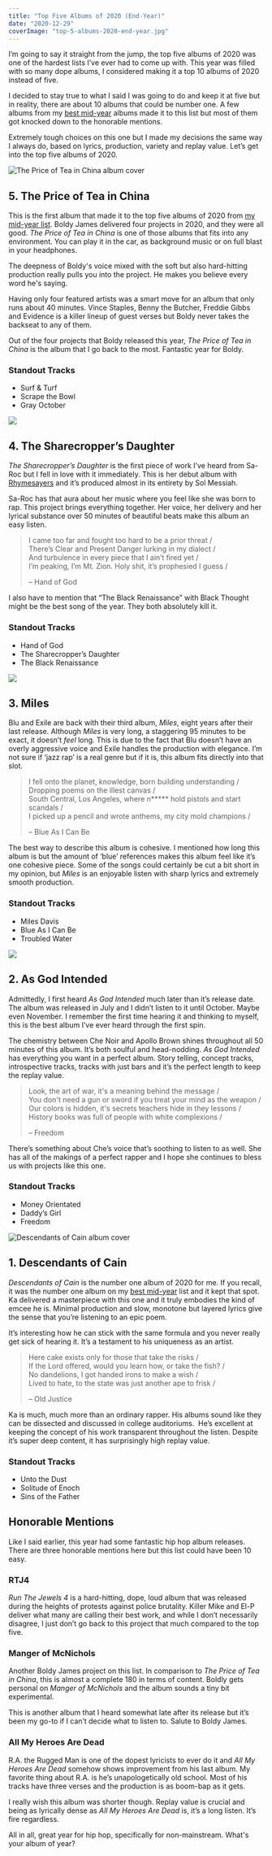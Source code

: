 ```yaml
---
title: "Top Five Albums of 2020 (End-Year)"
date: "2020-12-29"
coverImage: "top-5-albums-2020-end-year.jpg"
---
```


I’m going to say it straight from the jump, the top five albums of 2020 was one of the hardest lists I’ve ever had to come up with. This year was filled with so many dope albums, I considered making it a top 10 albums of 2020 instead of five.

I decided to stay true to what I said I was going to do and keep it at five but in reality, there are about 10 albums that could be number one. A few albums from my [best mid-year](https://hiphopseason.com/lists/top-five-albums-of-2020-mid-year/) albums made it to this list but most of them got knocked down to the honorable mentions.

Extremely tough choices on this one but I made my decisions the same way I always do, based on lyrics, production, variety and replay value. Let’s get into the top five albums of 2020. 

![The Price of Tea in China album cover](images/the-price-of-tea-in-china-album-cover.jpg)

## **5\. The Price of Tea in China**

This is the first album that made it to the top five albums of 2020 from [my mid-year list](https://hiphopseason.com/lists/top-five-albums-of-2020-mid-year/). Boldy James delivered four projects in 2020, and they were all good. _The Price of Tea in China_ is one of those albums that fits into any environment. You can play it in the car, as background music or on full blast in your headphones.

The deepness of Boldy's voice mixed with the soft but also hard-hitting production really pulls you into the project. He makes you believe every word he's saying.

Having only four featured artists was a smart move for an album that only runs about 40 minutes. Vince Staples, Benny the Butcher, Freddie Gibbs and Evidence is a killer lineup of guest verses but Boldy never takes the backseat to any of them.

Out of the four projects that Boldy released this year, _The Price of Tea in China_ is the album that I go back to the most. Fantastic year for Boldy.

### **Standout Tracks**

- Surf & Turf
- Scrape the Bowl
- Gray October

![](images/the-sharecroppers-daughter-album-cover.jpg)

## **4\. The Sharecropper’s Daughter**

_The Sharecropper’s Daughter_ is the first piece of work I’ve heard from Sa-Roc but I fell in love with it immediately. This is her debut album with [Rhymesayers](https://rhymesayers.com/artists/saroc) and it’s produced almost in its entirety by Sol Messiah.

Sa-Roc has that aura about her music where you feel like she was born to rap. This project brings everything together. Her voice, her delivery and her lyrical substance over 50 minutes of beautiful beats make this album an easy listen.

> I came too far and fought too hard to be a prior threat /  
> There’s Clear and Present Danger lurking in my dialect /  
> And turbulence in every piece that I ain’t fired yet /  
> I’m peaking, I’m Mt. Zion. Holy shit, it’s prophesied I guess /
> 
> – Hand of God

I also have to mention that “The Black Renaissance” with Black Thought might be the best song of the year. They both absolutely kill it.

### **Standout Tracks**

- Hand of God
- The Sharecropper’s Daughter
- The Black Renaissance

![](images/miles-album-cover.jpg)

## **3\. Miles**

Blu and Exile are back with their third album, _Miles_, eight years after their last release. Although _Miles_ is very long, a staggering 95 minutes to be exact, it doesn’t _feel_ long. This is due to the fact that Blu doesn’t have an overly aggressive voice and Exile handles the production with elegance. I’m not sure if ‘jazz rap’ is a real genre but if it is, this album fits directly into that slot.

> I fell onto the planet, knowledge, born building understanding /  
> Dropping poems on the illest canvas /  
> South Central, Los Angeles, where n\*\*\*\*\* hold pistols and start scandals /  
> I picked up a pencil and wrote anthems, my city mold champions /
> 
> – Blue As I Can Be

The best way to describe this album is cohesive. I mentioned how long this album is but the amount of ‘blue’ references makes this album feel like it’s one cohesive piece. Some of the songs could certainly be cut a bit short in my opinion, but _Miles_ is an enjoyable listen with sharp lyrics and extremely smooth production.

### **Standout Tracks**

- Miles Davis
- Blue As I Can Be
- Troubled Water

![](images/as-god-intended-album-cover.jpg)

## **2\. As God Intended**

Admittedly, I first heard _As God Intended_ much later than it’s release date. The album was released in July and I didn’t listen to it until October. Maybe even November. I remember the first time hearing it and thinking to myself, this is the best album I’ve ever heard through the first spin.

The chemistry between Che Noir and Apollo Brown shines throughout all 50 minutes of this album. It’s both soulful and head-nodding. _As God Intended_ has everything you want in a perfect album. Story telling, concept tracks, introspective tracks, tracks with just bars and it’s the perfect length to keep the replay value.

> Look, the art of war, it's a meaning behind the message /  
> You don't need a gun or sword if you treat your mind as the weapon /  
> Our colors is hidden, it's secrets teachers hide in they lessons /  
> History books was full of people with white complexions /
> 
> – Freedom

There’s something about Che’s voice that’s soothing to listen to as well. She has all of the makings of a perfect rapper and I hope she continues to bless us with projects like this one.

### **Standout Tracks**

- Money Orientated
- Daddy’s Girl
- Freedom

![Descendants of Cain album cover](images/descendants-of-cain-album-cover.jpg)

## **1\. Descendants of Cain**

_Descendants of Cain_ is the number one album of 2020 for me. If you recall, it was the number one album on my [best mid-year](https://hiphopseason.com/lists/top-five-albums-of-2020-mid-year/) list and it kept that spot. Ka delivered a masterpiece with this one and it truly embodies the kind of emcee he is. Minimal production and slow, monotone but layered lyrics give the sense that you’re listening to an epic poem.

It’s interesting how he can stick with the same formula and you never really get sick of hearing it. It’s a testament to his uniqueness as an artist.

> Here cake exists only for those that take the risks /  
> If the Lord offered, would you learn how, or take the fish? /  
> No dandelions, I got handed irons to make a wish /  
> Lived to hate, to the state was just another ape to frisk /
> 
> – Old Justice

Ka is much, much more than an ordinary rapper. His albums sound like they can be dissected and discussed in college auditoriums.  He’s excellent at keeping the concept of his work transparent throughout the listen. Despite it’s super deep content, it has surprisingly high replay value. 

### **Standout Tracks**

- Unto the Dust
- Solitude of Enoch
- Sins of the Father

## **Honorable Mentions**

Like I said earlier, this year had some fantastic hip hop album releases. There are three honorable mentions here but this list could have been 10 easy.

### **RTJ4**

_Run The Jewels 4_ is a hard-hitting, dope, loud album that was released during the heights of protests against police brutality. Killer Mike and El-P deliver what many are calling their best work, and while I don’t necessarily disagree, I just don’t go back to this project that much compared to the top five. 

### **Manger of McNichols**

Another Boldy James project on this list. In comparison to _The Price of Tea in China_, this is almost a complete 180 in terms of content. Boldly gets personal on _Manger of McNichols_ and the album sounds a tiny bit experimental. 

This is another album that I heard somewhat late after its release but it’s been my go-to if I can’t decide what to listen to. Salute to Boldy James.

### **All My Heroes Are Dead**

R.A. the Rugged Man is one of the dopest lyricists to ever do it and _All My Heroes Are Dead_ somehow shows improvement from his last album. My favorite thing about R.A. is he’s unapologetically old school. Most of his tracks have three verses and the production is as boom-bap as it gets.

I really wish this album was shorter though. Replay value is crucial and being as lyrically dense as _All My Heroes Are Dead_ is, it’s a long listen. It’s fire regardless.

All in all, great year for hip hop, specifically for non-mainstream. What's your album of year?
